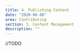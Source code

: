 ```yaml
---
title: 4. Publishing Content
date: "2020-06-08"
area: Contributing
section: 3. Content Management
description: ""
---
```


//TODO
